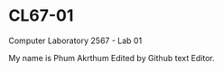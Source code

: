 # CL67-01

Computer Laboratory 2567 - Lab 01

My name is Phum Akrthum
Edited by Github text Editor.
